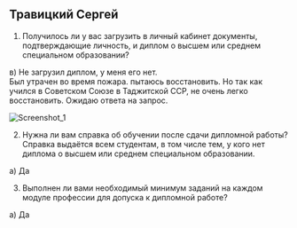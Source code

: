 ## Травицкий Сергей

1. Получилось ли у вас загрузить в личный кабинет документы, подтверждающие личность, и диплом о высшем или среднем специальном образовании?

в) Не загрузил диплом, у меня его нет.  
Был утрачен во время пожара. пытаюсь восстановить. Но так как учился в Советском Союзе в Таджитской ССР, не очень легко восстановить. Ожидаю ответа на запрос.  


![Screenshot_1](https://github.com/netologygit/DDL-DML/assets/123411071/830659f3-2ac8-4471-8805-bb2811f529ca)


2. Нужна ли вам справка об обучении после сдачи дипломной работы? Справка выдаётся всем студентам, в том числе тем, у кого нет диплома о высшем или среднем специальном образовании.  

   
а) Да



3. Выполнен ли вами необходимый минимум заданий на каждом модуле профессии для допуска к дипломной работе?
   
а) Да


